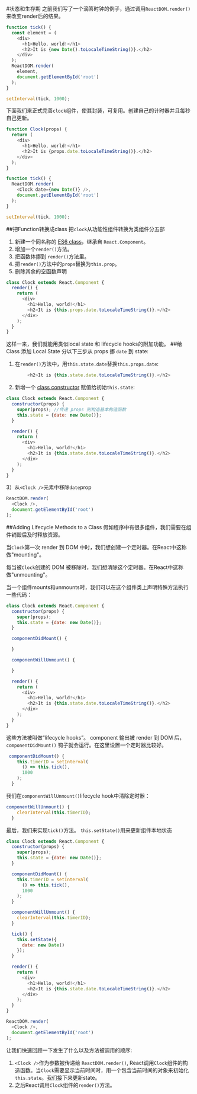 #状态和生存期
之前我们写了一个滴答时钟的例子，通过调用`ReactDOM.render()`来改变render后的结果。
```javascript
function tick() {
  const element = (
    <div>
      <h1>Hello, world!</h1>
      <h2>It is {new Date().toLocaleTimeString()}.</h2>
    </div>
  );
  ReactDOM.render(
    element,
    document.getElementById('root')
  );
}

setInterval(tick, 1000);
```
下面我们来正式完善`clock`组件，使其封装，可复用。创建自己的计时器并且每秒自己更新。
```javascript
function Clock(props) {
  return (
    <div>
      <h1>Hello, world!</h1>
      <h2>It is {props.date.toLocaleTimeString()}.</h2>
    </div>
  );
}

function tick() {
  ReactDOM.render(
    <Clock date={new Date()} />,
    document.getElementById('root')
  );
}

setInterval(tick, 1000);
```

##把Function转换成class
把`clock`从功能性组件转换为类组件分五部
1. 新建一个同名称的 [ES6 class](https://developer.mozilla.org/en/docs/Web/JavaScript/Reference/Classes)，继承自 `React.Component`。 
2. 增加一个`render()`方法。
3. 把函数体挪到 `render()`方法里。
4. 把`render()`方法中的`props`替换为`this.prop`。
5. 删除其余的空函数声明
```javascript
class Clock extends React.Component {
  render() {
    return (
      <div>
        <h1>Hello, world!</h1>
        <h2>It is {this.props.date.toLocaleTimeString()}.</h2>
      </div>
    );
  }
}
```
这样一来，我们就能用类似local state 和 lifecycle hooks的附加功能。
##给 Class 添加 Local State
分以下三步从 props 挪 `date` 到 state:

1) 在`render()`方法中，用`this.state.date`替换`this.props.date`:
```javascript
        <h2>It is {this.state.date.toLocaleTimeString()}.</h2>
```
2) 新增一个 [class constructor](https://developer.mozilla.org/en/docs/Web/JavaScript/Reference/Classes#Constructor) 赋值给初始`this.state`:
```javascript
class Clock extends React.Component {
  constructor(props) {
    super(props); //传递 props 到构造基本构造函数
    this.state = {date: new Date()};
  }

  render() {
    return (
      <div>
        <h1>Hello, world!</h1>
        <h2>It is {this.state.date.toLocaleTimeString()}.</h2>
      </div>
    );
  }
}
```
3）从`<Clock />`元素中移除`date`prop
```javascript
ReactDOM.render(
  <Clock />,
  document.getElementById('root')
);
```
##Adding Lifecycle Methods to a Class
假如程序中有很多组件，我们需要在组件销毁后及时释放资源。

当`Clock`第一次 render 到 DOM 中时，我们想创建一个定时器。在React中这称做"mounting"。

每当被`Clock`创建的 DOM 被移除时，我们想清除这个定时器。在React中这称做"unmounting"。

当一个组件mounts和unmounts时，我们可以在这个组件类上声明特殊方法执行一些代码：
```javascript
class Clock extends React.Component {
  constructor(props) {
    super(props);
    this.state = {date: new Date()};
  }

  componentDidMount() {

  }

  componentWillUnmount() {

  }

  render() {
    return (
      <div>
        <h1>Hello, world!</h1>
        <h2>It is {this.state.date.toLocaleTimeString()}.</h2>
      </div>
    );
  }
}
```
这些方法被叫做“lifecycle hooks”。
component 输出被 render 到 DOM 后， `componentDidMount()` 钩子就会运行。在这里设置一个定时器比较好。
```javascript
 componentDidMount() {
    this.timerID = setInterval(
      () => this.tick(),
      1000
    );
  }
```
我们在`componentWillUnmount()`lifecycle hook中清除定时器：
```javascript
componentWillUnmount() {
    clearInterval(this.timerID);
  }
```
最后，我们来实现`tick()`方法。
`this.setState()`用来更新组件本地状态
```javascript
class Clock extends React.Component {
  constructor(props) {
    super(props);
    this.state = {date: new Date()};
  }

  componentDidMount() {
    this.timerID = setInterval(
      () => this.tick(),
      1000
    );
  }

  componentWillUnmount() {
    clearInterval(this.timerID);
  }

  tick() {
    this.setState({
      date: new Date()
    });
  }

  render() {
    return (
      <div>
        <h1>Hello, world!</h1>
        <h2>It is {this.state.date.toLocaleTimeString()}.</h2>
      </div>
    );
  }
}

ReactDOM.render(
  <Clock />,
  document.getElementById('root')
);
```
让我们快速回顾一下发生了什么以及方法被调用的顺序:
1) `<Clock />`作为参数被传递给 `ReactDOM.render()`, React调用`Clock`组件的构造函数。当`Clock`需要显示当前时间时，用一个包含当前时间的对象来初始化`this.state`。我们接下来更新state。
2) 之后React调用`Clock`组件的`render()`方法。
